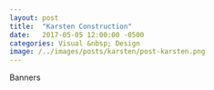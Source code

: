 ```yaml
---
layout: post
title:  "Karsten Construction"
date:   2017-05-05 12:00:00 -0500
categories: Visual &nbsp; Design
image: /../images/posts/karsten/post-karsten.png
---
```

Banners

